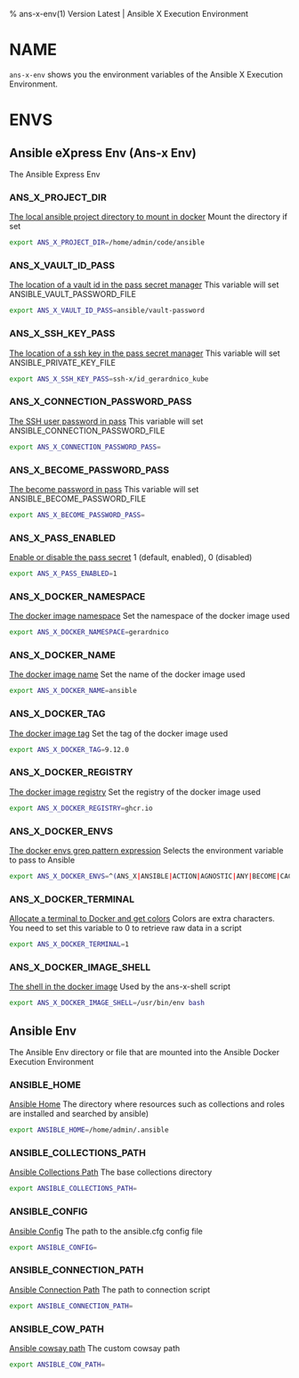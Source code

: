 % ans-x-env(1) Version Latest | Ansible X Execution Environment
# NAME

`ans-x-env` shows you the environment variables of the Ansible X Execution Environment.


# ENVS


## Ansible eXpress Env (Ans-x Env)
The Ansible Express Env

### ANS_X_PROJECT_DIR
[The local ansible project directory to mount in docker](../ans-x-project-directory.md)
Mount the directory if set
```bash
export ANS_X_PROJECT_DIR=/home/admin/code/ansible
```

### ANS_X_VAULT_ID_PASS
[The location of a vault id in the pass secret manager](ansible-vault.md)
This variable will set ANSIBLE_VAULT_PASSWORD_FILE
```bash
export ANS_X_VAULT_ID_PASS=ansible/vault-password
```

### ANS_X_SSH_KEY_PASS
[The location of a ssh key in the pass secret manager](../ans-x-ssh.md)
This variable will set ANSIBLE_PRIVATE_KEY_FILE
```bash
export ANS_X_SSH_KEY_PASS=ssh-x/id_gerardnico_kube
```

### ANS_X_CONNECTION_PASSWORD_PASS
[The SSH user password in pass](../ans-x-ssh.md)
This variable will set ANSIBLE_CONNECTION_PASSWORD_FILE
```bash
export ANS_X_CONNECTION_PASSWORD_PASS=
```

### ANS_X_BECOME_PASSWORD_PASS
[The become password in pass](../ans-x-ssh.md)
This variable will set ANSIBLE_BECOME_PASSWORD_FILE
```bash
export ANS_X_BECOME_PASSWORD_PASS=
```

### ANS_X_PASS_ENABLED
[Enable or disable the pass secret](../ans-x-pass.md)
1 (default, enabled), 0 (disabled)
```bash
export ANS_X_PASS_ENABLED=1
```

### ANS_X_DOCKER_NAMESPACE
[The docker image namespace](../ans-x-docker.md)
Set the namespace of the docker image used
```bash
export ANS_X_DOCKER_NAMESPACE=gerardnico
```

### ANS_X_DOCKER_NAME
[The docker image name](../ans-x-docker.md)
Set the name of the docker image used
```bash
export ANS_X_DOCKER_NAME=ansible
```

### ANS_X_DOCKER_TAG
[The docker image tag](../ans-x-docker.md)
Set the tag of the docker image used
```bash
export ANS_X_DOCKER_TAG=9.12.0
```

### ANS_X_DOCKER_REGISTRY
[The docker image registry](../ans-x-docker.md)
Set the registry of the docker image used
```bash
export ANS_X_DOCKER_REGISTRY=ghcr.io
```

### ANS_X_DOCKER_ENVS
[The docker envs grep pattern expression](../ans-x-docker.md)
Selects the environment variable to pass to Ansible
```bash
export ANS_X_DOCKER_ENVS=^(ANS_X|ANSIBLE|ACTION|AGNOSTIC|ANY|BECOME|CACHE|CALLBACKS|COLLECTIONS|COLOR|CONNECTION|COVERAGE|DEFAULT|DEPRECATION|DEVEL|DIFF|DOC|DUPLICATE|EDITOR|ENABLE|ERROR|FACTS_MODULES|GALAXY|HOST|INJECT|INTERPRETER|INVALID|INVENTORY|LOG|MAX_FILE_SIZE_FOR_DIFF|MODULE|HCLOUD|AZURE)
```

### ANS_X_DOCKER_TERMINAL
[Allocate a terminal to Docker and get colors](../ans-x-script.md)
Colors are extra characters. You need to set this variable to 0 to retrieve raw data in a script
```bash
export ANS_X_DOCKER_TERMINAL=1
```

### ANS_X_DOCKER_IMAGE_SHELL
[The shell in the docker image](ans-x-shell.md)
Used by the ans-x-shell script
```bash
export ANS_X_DOCKER_IMAGE_SHELL=/usr/bin/env bash
```

## Ansible Env
The Ansible Env directory or file that are mounted into the Ansible Docker Execution Environment

### ANSIBLE_HOME
[Ansible Home](https://docs.ansible.com/ansible/latest/reference_appendices/config.html#ansible-home)
The directory where resources such as collections and roles are installed and searched by ansible)
```bash
export ANSIBLE_HOME=/home/admin/.ansible
```

### ANSIBLE_COLLECTIONS_PATH
[Ansible Collections Path](https://docs.ansible.com/ansible/latest/reference_appendices/config.html#collections-paths)
The base collections directory
```bash
export ANSIBLE_COLLECTIONS_PATH=
```

### ANSIBLE_CONFIG
[Ansible Config](https://docs.ansible.com/ansible/latest/reference_appendices/config.html#ansible-config)
The path to the ansible.cfg config file
```bash
export ANSIBLE_CONFIG=
```

### ANSIBLE_CONNECTION_PATH
[ Ansible Connection Path](https://docs.ansible.com/ansible/latest/reference_appendices/config.html#ansible-connection-path)
The path to connection script
```bash
export ANSIBLE_CONNECTION_PATH=
```

### ANSIBLE_COW_PATH
[Ansible cowsay path](https://docs.ansible.com/ansible/latest/reference_appendices/config.html#ansible-cow-path)
The custom cowsay path
```bash
export ANSIBLE_COW_PATH=
```

